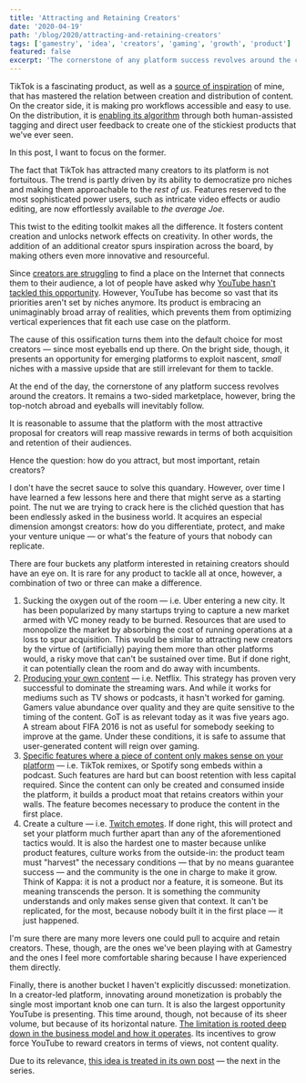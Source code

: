 ```yaml
---
title: 'Attracting and Retaining Creators'
date: '2020-04-19'
path: '/blog/2020/attracting-and-retaining-creators'
tags: ['gamestry', 'idea', 'creators', 'gaming', 'growth', 'product']
featured: false
excerpt: 'The cornerstone of any platform success revolves around the creators — bring the top-notch abroad and eyeballs will inevitably follow. Then, how do you attract, but most important, retain creators?'
---
```


TikTok is a fascinating product, as well as a [source of inspiration](/blog/2020/43) of mine, that has mastered the relation between creation and distribution of content. On the creator side, it is making pro workflows accessible and easy to use. On the distribution, it is [enabling its algorithm](/blog/2020/creators-as-business-potential) through both human-assisted tagging and direct user feedback to create one of the stickiest products that we've ever seen.

In this post, I want to focus on the former.

The fact that TikTok has attracted many creators to its platform is not fortuitous. The trend is partly driven by its ability to democratize pro niches and making them approachable to the _rest of us_. Features reserved to the most sophisticated power users, such as intricate video effects or audio editing, are now effortlessly available to _the average Joe_.

This twist to the editing toolkit makes all the difference. It fosters content creation and unlocks network effects on creativity. In other words, the addition of an additional creator spurs inspiration across the board, by making others even more innovative and resourceful.

Since [creators are struggling](/blog/2020/creators-are-struggling) to find a place on the Internet that connects them to their audience, a lot of people have asked why [YouTube hasn't tackled this opportunity](/blog/2020/youtube-wont-work). However, YouTube has become so vast that its priorities aren't set by niches anymore. Its product is embracing an unimaginably broad array of realities, which prevents them from optimizing vertical experiences that fit each use case on the platform.

The cause of this ossification turns them into the default choice for most creators — since most eyeballs end up there. On the bright side, though, it presents an opportunity for emerging platforms to exploit nascent, _small_ niches with a massive upside that are still irrelevant for them to tackle.

At the end of the day, the cornerstone of any platform success revolves around the creators. It remains a two-sided marketplace, however, bring the top-notch abroad and eyeballs will inevitably follow.

It is reasonable to assume that the platform with the most attractive proposal for creators will reap massive rewards in terms of both acquisition and retention of their audiences.

Hence the question: how do you attract, but most important, retain creators?

I don't have the secret sauce to solve this quandary. However, over time I have learned a few lessons here and there that might serve as a starting point. The nut we are trying to crack here is the clichéd question that has been endlessly asked in the business world. It acquires an especial dimension amongst creators: how do you differentiate, protect, and make your venture unique — or what's the feature of yours that nobody can replicate.

There are four buckets any platform interested in retaining creators should have an eye on. It is rare for any product to tackle all at once, however, a combination of two or three can make a difference.

1. Sucking the oxygen out of the room — i.e. Uber entering a new city. It has been popularized by many startups trying to capture a new market armed with VC money ready to be burned. Resources that are used to monopolize the market by absorbing the cost of running operations at a loss to spur acquisition. This would be similar to attracting new creators by the virtue of (artificially) paying them more than other platforms would, a risky move that can't be sustained over time. But if done right, it can potentially clean the room and do away with incumbents.
2. [Producing your own content](/blog/2020/ugc) — i.e. Netflix. This strategy has proven very successful to dominate the streaming wars. And while it works for mediums such as TV shows or podcasts, it hasn't worked for gaming. Gamers value abundance over quality and they are quite sensitive to the timing of the content. GoT is as relevant today as it was five years ago. A stream about FIFA 2016 is not as useful for somebody seeking to improve at the game. Under these conditions, it is safe to assume that user-generated content will reign over gaming.
3. [Specific features where a piece of content only makes sense on your platform](/blog/2020/empowering-creators) — i.e. TikTok remixes, or Spotify song embeds within a podcast. Such features are hard but can boost retention with less capital required. Since the content can only be created and consumed inside the platform, it builds a product moat that retains creators within your walls. The feature becomes necessary to produce the content in the first place.
4. Create a culture — i.e. [Twitch emotes](https://www.polygon.com/2018/5/14/17335670/twitch-emotes-meaning-list-kappa-monkas-omegalul-pepe-trihard). If done right, this will protect and set your platform much further apart than any of the aforementioned tactics would. It is also the hardest one to master because unlike product features, culture works from the outside-in: the product team must "harvest" the necessary conditions — that by no means guarantee success — and the community is the one in charge to make it grow. Think of Kappa: it is not a product nor a feature, it is someone. But its meaning transcends the person. It is something the community understands and only makes sense given that context. It can't be replicated, for the most, because nobody built it in the first place — it just happened.

I'm sure there are many more levers one could pull to acquire and retain creators. These, though, are the ones we've been playing with at Gamestry and the ones I feel more comfortable sharing because I have experienced them directly.

Finally, there is another bucket I haven't explicitly discussed: monetization. In a creator-led platform, innovating around monetization is probably the single most important knob one can turn. It is also the largest opportunity YouTube is presenting. This time around, though, not because of its sheer volume, but because of its horizontal nature. [The limitation is rooted deep down in the business model and how it operates](/blog/2020/creators-are-struggling). Its incentives to grow force YouTube to reward creators in terms of views, not content quality.

Due to its relevance, [this idea is treated in its own post](/blog/2020/youtube-wont-work) — the next in the series.
